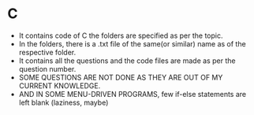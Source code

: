 # C

- It contains code of C the folders are specified as per the topic.
- In the folders, there is a .txt file of the same(or similar) name as of the respective folder.
- It contains all the questions and the code files are made as per the question number.
- SOME QUESTIONS ARE NOT DONE AS THEY ARE OUT OF MY CURRENT KNOWLEDGE.
- AND IN SOME MENU-DRIVEN PROGRAMS, few if-else statements are left blank (laziness, maybe)
